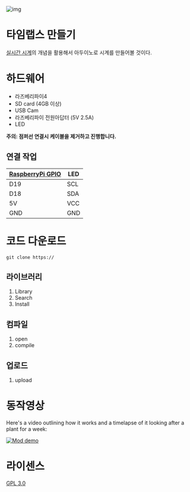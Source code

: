 ![img](https://www.google.com/url?sa=i&url=https%3A%2F%2Fpimylifeup.com%2Fraspberry-pi-webcam-server%2F&psig=AOvVaw2zzGrYDHttOLODOrH2HxHg&ust=1709618681878000&source=images&cd=vfe&opi=89978449&ved=0CBIQjRxqFwoTCOCA5ob42YQDFQAAAAAdAAAAABAE)

# 타임랩스 만들기 

[실시간 시계](https://ko.wikipedia.org/wiki/%EC%8B%A4%EC%8B%9C%EA%B0%84_%EC%8B%9C%EA%B3%84)의 개념을 활용해서 아두이노로 시계를 만들어볼 것이다.

# 하드웨어 

- 라즈베리파이4  
- SD card (4GB 이상)
- USB Cam
- 라즈베리파이 전원아답터 (5V 2.5A)
- LED 

**주의: 점퍼선 연결시 케이블을 제거하고 진행합니다.**

## 연결 작업 

| [RaspberryPi GPIO](https://docs.arduino.cc/resources/pinouts/A000066-full-pinout.pdf) | LED |
|-----------|------|
|   D19     | SCL  |
|   D18     | SDA  |
|   5V      | VCC  |
|   GND     | GND  |


# 코드 다운로드 

    git clone https://

## 라이브러리  
1. Library 
2. Search
3. Install

## 컴파일   

1. open
2. compile

## 업로드  
1. upload

# 동작영상 

Here's a video outlining how it works and a timelapse of it looking after a plant for a week:

[![Mod demo](https://img.youtube.com/vi/E6wkvTG2Ofs/0.jpg)](https://www.youtube.com/watch?v=E6wkvTG2Ofs "Video Title")

# 라이센스 
[GPL 3.0](https://olis.or.kr/license/Detailselect.do?lId=1072&mapCode=010072)
